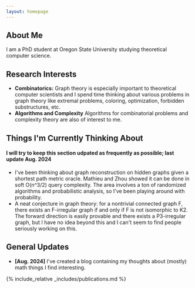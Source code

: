 ```yaml
---
layout: homepage
---
```


## About Me

I am a PhD student at Oregon State University studying theoretical computer science.

## Research Interests

- **Combinatorics:** Graph theory is especially important to theoretical computer scientists and I spend time thinking about various problems in graph theory like extremal problems, coloring, optimization, forbidden substructures, etc.
- **Algorithms and Complexity** Algorithms for combinatorial problems and complexity theory are also of interest to me.


## Things I'm Currently Thinking About
#### I will try to keep this section udpated as frequently as possible; last update Aug. 2024
- I've been thinking about graph reconstruction on hidden graphs given a shortest path metric oracle. Mathieu and Zhou showed it can be done in soft O(n^3/2) query complexity. The area involves a ton of randomized algorithms and probabilistic analysis, so I've been playing around with probability.
- A neat conjecture in graph theory: for a nontrivial connected graph F, there exists an F-irregular graph if and only if F is not isomorphic to K2. The forward direction is easily provable and there exists a P3-irregular graph, but I have no idea beyond this and I can't seem to find people seriously working on this.

## General Updates

- **[Aug. 2024]** I've created a blog containing my thoughts about (mostly) math things I find interesting.




{% include_relative _includes/publications.md %}

